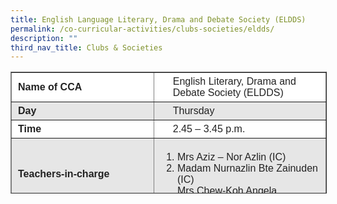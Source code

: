 ```yaml
---
title: English Language Literary, Drama and Debate Society (ELDDS)
permalink: /co-curricular-activities/clubs-societies/eldds/
description: ""
third_nav_title: Clubs & Societies
---
```

<table border="1" style="box-sizing: inherit; border-collapse: collapse; border-spacing: 0px; max-width: 100%; color: rgb(34, 34, 34); font-family: &quot;Source Sans Pro&quot;, sans-serif; font-size: 16px; font-style: normal; font-variant-ligatures: normal; font-variant-caps: normal; font-weight: 400; letter-spacing: normal; orphans: 2; text-align: start; text-transform: none; white-space: normal; widows: 2; word-spacing: 0px; -webkit-text-stroke-width: 0px; background-color: rgb(255, 255, 255); text-decoration-thickness: initial; text-decoration-style: initial; text-decoration-color: initial; height: 193px; width: 792.225px;"><tbody style="box-sizing: inherit;"><tr style="box-sizing: inherit; background: rgb(255, 255, 255); height: 24px;"><td style="box-sizing: inherit; padding: 5px 10px; width: 365.6px; height: 24px;"><strong style="box-sizing: inherit; font-weight: 700;">Name of CCA</strong></td><td style="box-sizing: inherit; padding: 5px 10px 5px 30px; width: 425.625px; height: 24px;">English Literary, Drama and Debate Society (ELDDS)</td></tr><tr style="box-sizing: inherit; background: rgb(230, 230, 230); height: 24px;"><td style="box-sizing: inherit; padding: 5px 10px; width: 365.6px; height: 24px;"><strong style="box-sizing: inherit; font-weight: 700;">Day</strong></td><td style="box-sizing: inherit; padding: 5px 10px 5px 30px; width: 425.625px; height: 24px;">Thursday</td></tr><tr style="box-sizing: inherit; background: rgb(255, 255, 255); height: 24px;"><td style="box-sizing: inherit; padding: 5px 10px; width: 365.6px; height: 24px;"><strong style="box-sizing: inherit; font-weight: 700;">Time</strong></td><td style="box-sizing: inherit; padding: 5px 10px 5px 30px; width: 425.625px; height: 24px;">2.45 – 3.45 p.m.</td></tr><tr style="box-sizing: inherit; background: rgb(230, 230, 230); height: 108px;"><td style="box-sizing: inherit; padding: 5px 10px; width: 365.6px; height: 108px;"><strong style="box-sizing: inherit; font-weight: 700;">Teachers-in-charge</strong></td><td style="box-sizing: inherit; padding: 5px 10px; width: 425.625px; height: 108px;"><ol style="box-sizing: inherit;"><li style="box-sizing: inherit;">Mrs Aziz – Nor Azlin (IC)</li><li style="box-sizing: inherit;">Madam Nurnazlin Bte Zainuden (IC)<br>Mrs Chew-Koh Angela</li></ol></td></tr><tr style="box-sizing: inherit; background: rgb(255, 255, 255); height: 37px;"><td style="box-sizing: inherit; padding: 5px 10px; width: 365.6px; height: 37px;"></td><td style="box-sizing: inherit; padding: 5px 10px; width: 425.625px; height: 37px;"></td></tr><tr style="box-sizing: inherit; background: rgb(230, 230, 230); height: 336px;"><td colspan="2" style="box-sizing: inherit; padding: 5px 10px; width: 791.225px; height: 336px;">The English Language Literary, Drama and Debate Society is a CCA for writers, orators and thespians. The goal of ELDDS is to ensure that every member is equipped with the necessary skills to enable them to excel in debate, writing or drama. This also involves the skills for writing and speaking. &nbsp;All members are trained in the three linked disciplines of debate, writing and drama.In drama, members are taught the core basics of dramatic technique – the use of levels to create effect such vocal projection, awareness of body language, facial expressions and the use of space. In writing, members are exposed to variety of genres.<p style="box-sizing: inherit; font-size: 1em;"></p><p style="box-sizing: inherit; font-size: 1em;">In debate, all members go through training on how to formulate and present arguments in response to assigned motions. This is to ensure that every member is equipped with the essential skills to enable them to excel in debate as well as skills for public speaking. It also opens their minds to different points of views and fosters a critical understanding of current affairs.</p><p style="box-sizing: inherit; font-size: 1em;"><span style="box-sizing: inherit; font-family: inherit; font-size: inherit;">We believe that the structured programme in ELDDS imparts valuable life skills such as the ability to think clearly and speak with confidence. Every member is given the opportunity to develop and discover their talents to excel confidently.</span></p></td></tr></tbody></table>